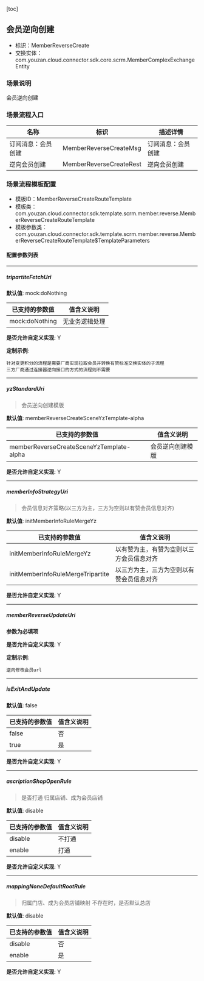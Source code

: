 [toc]

## 会员逆向创建
- 标识：MemberReverseCreate
- 交换实体：com.youzan.cloud.connector.sdk.core.scrm.MemberComplexExchangeEntity
### 场景说明
会员逆向创建
### 场景流程入口

名称 | 标识 | 描述详情
---|---|---
订阅消息：会员创建 | MemberReverseCreateMsg | 订阅消息：会员创建
逆向会员创建 | MemberReverseCreateRest | 逆向会员创建

### 场景流程模板配置
- 模板ID：MemberReverseCreateRouteTemplate
- 模板类：com.youzan.cloud.connector.sdk.template.scrm.member.reverse.MemberReverseCreateRouteTemplate
- 模板参数类：com.youzan.cloud.connector.sdk.template.scrm.member.reverse.MemberReverseCreateRouteTemplate$TemplateParameters

#### 配置参数列表

---
##### tripartiteFetchUri
> 

**默认值**: mock:doNothing

已支持的参数值 | 值含义说明
---|---
mock:doNothing | 无业务逻辑处理

**是否允许自定义实现**: Y


**定制示例**:
```
针对变更积分的流程是需要厂商实现拉取会员并转换有赞标准交换实体的子流程
三方厂商通过连接器逆向接口的方式的流程则不需要
```
---
##### yzStandardUri
> 会员逆向创建模版

**默认值**: memberReverseCreateSceneYzTemplate-alpha

已支持的参数值 | 值含义说明
---|---
memberReverseCreateSceneYzTemplate-alpha | 会员逆向创建模版

**是否允许自定义实现**: Y

---
##### memberInfoStrategyUri
> 会员信息对齐策略(以三方为主，三方为空则以有赞会员信息对齐)

**默认值**: initMemberInfoRuleMergeYz

已支持的参数值 | 值含义说明
---|---
initMemberInfoRuleMergeYz | 以有赞为主，有赞为空则以三方会员信息对齐
initMemberInfoRuleMergeTripartite | 以三方为主，三方为空则以有赞会员信息对齐

**是否允许自定义实现**: Y

---
##### memberReverseUpdateUri
> 

**参数为必填项**


**是否允许自定义实现**: Y


**定制示例**:
```
逆向修改会员url
```
---
##### isExitAndUpdate
> 

**默认值**: false

已支持的参数值 | 值含义说明
---|---
false | 否
true | 是

**是否允许自定义实现**: Y

---
##### ascriptionShopOpenRule
> 是否打通 归属店铺、成为会员店铺

**默认值**: disable

已支持的参数值 | 值含义说明
---|---
disable | 不打通
enable | 打通

**是否允许自定义实现**: Y

---
##### mappingNoneDefaultRootRule
> 归属门店、成为会员店铺映射 不存在时，是否默认总店

**默认值**: disable

已支持的参数值 | 值含义说明
---|---
disable | 否
enable | 是

**是否允许自定义实现**: Y



